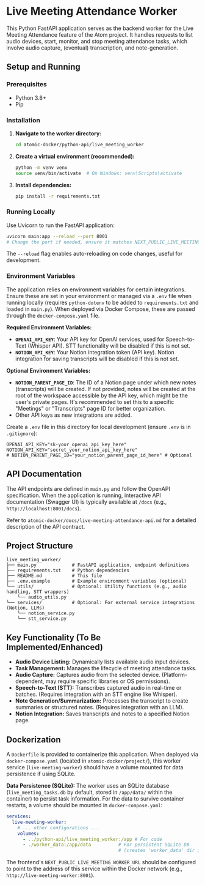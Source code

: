 # Live Meeting Attendance Worker

This Python FastAPI application serves as the backend worker for the Live Meeting Attendance feature of the Atom project. It handles requests to list audio devices, start, monitor, and stop meeting attendance tasks, which involve audio capture, (eventual) transcription, and note-generation.

## Setup and Running

### Prerequisites
*   Python 3.8+
*   Pip

### Installation

1.  **Navigate to the worker directory:**
    ```bash
    cd atomic-docker/python-api/live_meeting_worker
    ```

2.  **Create a virtual environment (recommended):**
    ```bash
    python -m venv venv
    source venv/bin/activate  # On Windows: venv\Scripts\activate
    ```

3.  **Install dependencies:**
    ```bash
    pip install -r requirements.txt
    ```

### Running Locally

Use Uvicorn to run the FastAPI application:
```bash
uvicorn main:app --reload --port 8001
# Change the port if needed, ensure it matches NEXT_PUBLIC_LIVE_MEETING_WORKER_URL in the frontend .env
```
The `--reload` flag enables auto-reloading on code changes, useful for development.

### Environment Variables
The application relies on environment variables for certain integrations. Ensure these are set in your environment or managed via a `.env` file when running locally (requires `python-dotenv` to be added to `requirements.txt` and loaded in `main.py`). When deployed via Docker Compose, these are passed through the `docker-compose.yaml` file.

**Required Environment Variables:**

*   **`OPENAI_API_KEY`**: Your API key for OpenAI services, used for Speech-to-Text (Whisper API). STT functionality will be disabled if this is not set.
*   **`NOTION_API_KEY`**: Your Notion integration token (API key). Notion integration for saving transcripts will be disabled if this is not set.

**Optional Environment Variables:**

*   **`NOTION_PARENT_PAGE_ID`**: The ID of a Notion page under which new notes (transcripts) will be created. If not provided, notes will be created at the root of the workspace accessible by the API key, which might be the user's private pages. It's recommended to set this to a specific "Meetings" or "Transcripts" page ID for better organization.
*   Other API keys as new integrations are added.

Create a `.env` file in this directory for local development (ensure `.env` is in `.gitignore`):
```dotenv
OPENAI_API_KEY="sk-your_openai_api_key_here"
NOTION_API_KEY="secret_your_notion_api_key_here"
# NOTION_PARENT_PAGE_ID="your_notion_parent_page_id_here" # Optional
```

## API Documentation
The API endpoints are defined in `main.py` and follow the OpenAPI specification. When the application is running, interactive API documentation (Swagger UI) is typically available at `/docs` (e.g., `http://localhost:8001/docs`).

Refer to `atomic-docker/docs/live-meeting-attendance-api.md` for a detailed description of the API contract.

## Project Structure
```
live_meeting_worker/
├── main.py             # FastAPI application, endpoint definitions
├── requirements.txt    # Python dependencies
├── README.md           # This file
├── .env.example        # Example environment variables (optional)
└── utils/              # Optional: Utility functions (e.g., audio handling, STT wrappers)
    └── audio_utils.py
└── services/           # Optional: For external service integrations (Notion, LLMs)
    └── notion_service.py
    └── stt_service.py
```

## Key Functionality (To Be Implemented/Enhanced)
*   **Audio Device Listing:** Dynamically lists available audio input devices.
*   **Task Management:** Manages the lifecycle of meeting attendance tasks.
*   **Audio Capture:** Captures audio from the selected device. (Platform-dependent, may require specific libraries or OS permissions).
*   **Speech-to-Text (STT):** Transcribes captured audio in real-time or batches. (Requires integration with an STT engine like Whisper).
*   **Note Generation/Summarization:** Processes the transcript to create summaries or structured notes. (Requires integration with an LLM).
*   **Notion Integration:** Saves transcripts and notes to a specified Notion page.

## Dockerization
A `Dockerfile` is provided to containerize this application. When deployed via `docker-compose.yaml` (located in `atomic-docker/project/`), this worker service (`live-meeting-worker`) should have a volume mounted for data persistence if using SQLite.

**Data Persistence (SQLite):**
The worker uses an SQLite database (`live_meeting_tasks.db` by default, stored in `/app/data/` within the container) to persist task information. For the data to survive container restarts, a volume should be mounted in `docker-compose.yaml`:
```yaml
services:
  live-meeting-worker:
    # ... other configurations ...
    volumes:
      - ../python-api/live_meeting_worker:/app # For code
      - ./worker_data:/app/data          # For persistent SQLite DB
                                         # (creates 'worker_data' dir in atomic-docker/project/)
```

The frontend's `NEXT_PUBLIC_LIVE_MEETING_WORKER_URL` should be configured to point to the address of this service within the Docker network (e.g., `http://live-meeting-worker:8001`).
```
